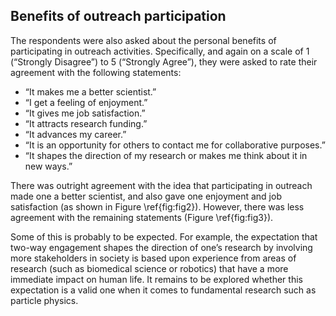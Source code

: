 ## Benefits of outreach participation

The respondents were also asked about the personal benefits of participating in outreach activities.
Specifically, and again on a scale of 1 (“Strongly Disagree”) to 5 (“Strongly Agree”), they were asked to rate their agreement with the following statements:

- “It makes me a better scientist.”
- “I get a feeling of enjoyment.”
- “It gives me job satisfaction.”
- “It attracts research funding.”
- “It advances my career.”
- “It is an opportunity for others to contact me for collaborative purposes.”
- “It shapes the direction of my research or makes me think about it in new ways.”

There was outright agreement with the idea that participating in outreach made one a better scientist, and also gave one enjoyment and job satisfaction (as shown in Figure \ref{fig:fig2}).
However, there was less agreement with the remaining statements (Figure \ref{fig:fig3}).

Some of this is probably to be expected.
For example, the expectation that two-way engagement shapes the direction of one’s research by involving more stakeholders in society is based upon experience from areas of research (such as biomedical science or robotics) that have a more immediate impact on human life.
It remains to be explored whether this expectation is a valid one when it comes to fundamental research such as particle physics.

